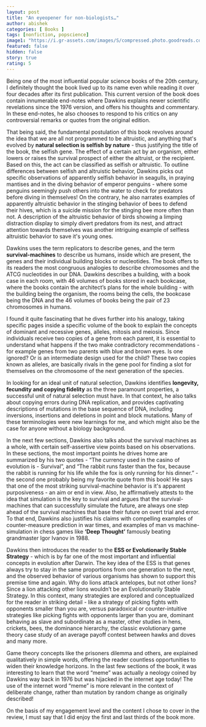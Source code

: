 ```yaml
---
layout: post
title: "An eyeopener for non-biologists…"
author: abishek
categories: [ Books ]
tags: [nonfiction, popscience]
image1: "https://i.gr-assets.com/images/S/compressed.photo.goodreads.com/books/1366758096l/61535.jpg"
featured: false
hidden: false
story: true
rating: 5
---
```


Being one of the most influential popular science books of the 20th century, I definitely thought the book lived up to its name even while reading it over four decades after its first publication. This current version of the book does contain innumerable end-notes where Dawkins explains newer scientific revelations since the 1976 version, and offers his thoughts and commentary. In these end-notes, he also chooses to respond to his critics on any controversial remarks or quotes from the original edition.

That being said, the fundamental postulation of this book revolves around the idea that we are all not programmed to be altruistic, and anything that's evolved by **natural selection is selfish by nature** - thus justifying the title of the book, the selfish gene. The effect of a certain act by an organism, either lowers or raises the survival prospect of either the altruist, or the recipient. Based on this, the act can be classified as selfish or altruistic. To outline differences between selfish and altruistic behavior, Dawkins picks out specific observations of apparently selfish behavior in seagulls, in praying mantises and in the diving behavior of emperor penguins - where some penguins seemingly push others into the water to check for predators before diving in themselves! On the contrary, he also narrates examples of apparently altruistic behavior in the stinging behavior of bees to defend their hives, which is a suicide mission for the stinging bee more often than not. A description of the altruistic behavior of birds showing a limping distraction display to simply divert predators from its nest, and attract attention towards themselves was another intriguing example of selfless altruistic behavior to save it's young ones.

Dawkins uses the term replicators to describe genes, and the term **survival-machines** to describe us humans, inside which are present, the genes and their individual building blocks or nucleotides. <span class="spoiler"> The book offers to its readers the most congruous analogies to describe chromosomes and the ATCG nucleotides in our DNA. Dawkins describes a building, with a book case in each room, with 46 volumes of books stored in each bookcase, where the books contain the architect’s plans for the whole building - with the building being the organism, the rooms being the cells, the bookcase being the DNA and the 46 volumes of books being the pair of 23 chromosomes in humans. </span>

I found it quite fascinating that he dives further into his analogy, taking specific pages inside a specific volume of the book to explain the concepts of dominant and recessive genes, alleles, mitosis and meiosis. Since individuals receive two copies of a gene from each parent, it is essential to understand what happens if the two make contradictory recommendations - for example genes from two parents with blue and brown eyes. Is one ignored? Or is an intermediate design used for the child? These two copies known as alleles, are basically rivals in the gene pool for finding a slot for themselves on the chromosome of the next generation of the species.

In looking for an ideal unit of natural selection, Dawkins identifies **longevity, fecundity and copying fidelity** as the three paramount properties, a successful unit of natural selection must have. In that context, he also talks about copying errors during DNA replication, and provides captivating descriptions of mutations in the base sequence of DNA, including inversions, insertions and deletions in point and block mutations. Many of these terminologies were new learnings for me, and which might also be the case for anyone without a biology background.

In the next few sections, Dawkins also talks about the survival machines as a whole, with certain self-assertive view points based on his observations. In these sections, the most important points he drives home are summarized by his two quotes - “The currency used in the casino of evolution is - Survival”, and “The rabbit runs faster than the fox, because the rabbit is running for his life while the fox is only running for his dinner.” - the second one probably being my favorite quote from this book! He says that one of the most striking survival-machine behavior is it's apparent purposiveness - an aim or end in view. Also, he affirmatively attests to the idea that simulation is the key to survival and argues that the survival-machines that can successfully simulate the future, are always one step ahead of the survival machines that base their future on overt trial and error. To that end, Dawkins also justifies his claims with compelling examples of counter-measure prediction in war times, and examples of man vs machine-simulation in chess games like **‘Deep Thought’** famously beating grandmaster Igor Ivanov in 1988.

Dawkins then introduces the reader to the **ESS or Evolutionarily Stable Strategy** - which is by far one of the most important and influential concepts in evolution after Darwin. The key idea of the ESS is that genes always try to stay in the same proportions from one generation to the next, and the observed behavior of various organisms has shown to support this premise time and again. Why do lions attack antelopes, but not other lions? Since a lion attacking other lions wouldn’t be an Evolutionarily Stable Strategy. In this context, many strategies are explored and conceptualized for the reader in striking detail - <span class="spoiler"> like a strategy of picking fights with opponents smaller than you are, versus paradoxical or counter-intuitive strategies like picking fights with opponents larger than you are, dominant behaving as slave and subordinate as a master, other studies in hens, crickets, bees, the dominance hierarchy, the classic evolutionary game theory case study of an average payoff contest between hawks and doves and many more.</span>

Game theory concepts like the prisoners dilemma and others, are explained qualitatively in simple words, offering the reader countless opportunities to widen their knowledge horizons. In the last few sections of the book, it was interesting to learn that the word “meme” was actually a neology coined by Dawkins way back in 1976 but was hijacked in the internet age today! The use of the internet word “meme” is more relevant in the context of deliberate change, rather than mutation by random change as originally described!

On the basis of my engagement level and the content I chose to cover in the review, I must say that I did enjoy the first and last thirds of the book more.
